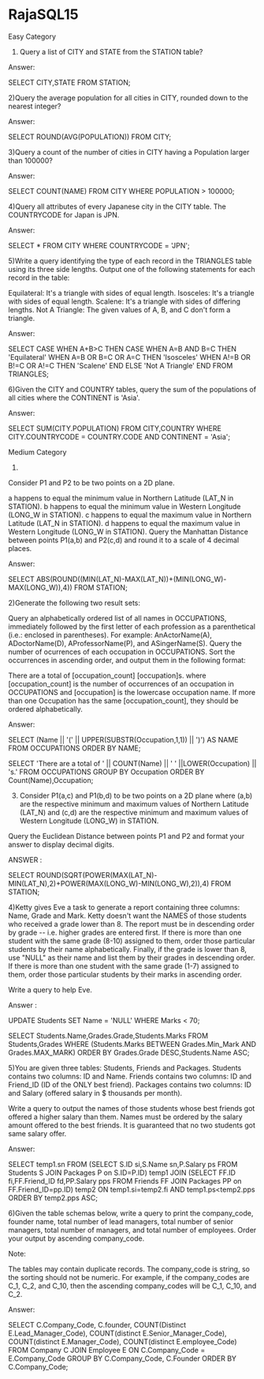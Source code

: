 # RajaSQL15

Easy Category 

1) Query a list of CITY and STATE from the STATION table?

Answer:

SELECT CITY,STATE 
FROM STATION;

2)Query the average population for all cities in CITY, rounded down to the nearest integer?
 
Answer:

SELECT ROUND(AVG(POPULATION))
FROM CITY;

3)Query a count of the number of cities in CITY having a Population larger than 100000?

Answer:

SELECT COUNT(NAME)
FROM CITY
WHERE POPULATION > 100000;

4)Query all attributes of every Japanese city in the CITY table. The COUNTRYCODE for Japan is JPN.

Answer:

SELECT * FROM CITY
WHERE COUNTRYCODE = 'JPN';

5)Write a query identifying the type of each record in the TRIANGLES table using its three side lengths. Output one of the following statements for each record in the table:

Equilateral: It's a triangle with  sides of equal length.
Isosceles: It's a triangle with  sides of equal length.
Scalene: It's a triangle with  sides of differing lengths.
Not A Triangle: The given values of A, B, and C don't form a triangle.

Answer:

SELECT CASE 
WHEN A+B>C 
    THEN CASE 
    WHEN A=B AND B=C THEN 'Equilateral'
    WHEN A=B OR B=C OR A=C THEN 'Isosceles'
    WHEN A!=B OR B!=C OR A!=C THEN 'Scalene'
    END ELSE 'Not A Triangle' END FROM TRIANGLES;

6)Given the CITY and COUNTRY tables, query the sum of the populations of all cities where the CONTINENT is 'Asia'.

Answer:

SELECT SUM(CITY.POPULATION)
FROM CITY,COUNTRY 
WHERE CITY.COUNTRYCODE = COUNTRY.CODE
AND CONTINENT = 'Asia';

Medium Category 

1)
Consider P1 and P2 to be two points on a 2D plane.

 a happens to equal the minimum value in Northern Latitude (LAT_N in STATION).
 b happens to equal the minimum value in Western Longitude (LONG_W in STATION).
 c happens to equal the maximum value in Northern Latitude (LAT_N in STATION).
 d happens to equal the maximum value in Western Longitude (LONG_W in STATION).
Query the Manhattan Distance between points P1(a,b) and P2(c,d) and round it to a scale of 4 decimal places.


Answer:

SELECT ABS(ROUND((MIN(LAT_N)-MAX(LAT_N))+(MIN(LONG_W)-MAX(LONG_W)),4))
FROM STATION;

2)Generate the following two result sets:

Query an alphabetically ordered list of all names in OCCUPATIONS, immediately followed by the first letter of each profession as a parenthetical (i.e.: enclosed in parentheses). For example: AnActorName(A), ADoctorName(D), AProfessorName(P), and ASingerName(S).
Query the number of ocurrences of each occupation in OCCUPATIONS. Sort the occurrences in ascending order, and output them in the following format:

There are a total of [occupation_count] [occupation]s.
where [occupation_count] is the number of occurrences of an occupation in OCCUPATIONS and [occupation] is the lowercase occupation name. If more than one Occupation has the same [occupation_count], they should be ordered alphabetically.

Answer:

SELECT (Name || '(' || UPPER(SUBSTR(Occupation,1,1)) || ')') AS NAME FROM OCCUPATIONS
ORDER BY NAME;

SELECT 'There are a total of ' || COUNT(Name) || ' ' ||LOWER(Occupation) || 's.' FROM OCCUPATIONS GROUP BY Occupation
ORDER BY Count(Name),Occupation;

3) Consider P1(a,c) and P1(b,d) to be two points on a 2D plane where (a,b) are the respective minimum and maximum values of Northern Latitude (LAT_N) and (c,d) are the respective minimum and maximum values of Western Longitude (LONG_W) in STATION.

Query the Euclidean Distance between points P1 and P2  and format your answer to display  decimal digits.

ANSWER :

SELECT ROUND(SQRT(POWER(MAX(LAT_N)-MIN(LAT_N),2)+POWER(MAX(LONG_W)-MIN(LONG_W),2)),4)
FROM STATION;

4)Ketty gives Eve a task to generate a report containing three columns: Name, Grade and Mark. Ketty doesn't want the NAMES of those students who received a grade lower than 8. The report must be in descending order by grade -- i.e. higher grades are entered first. If there is more than one student with the same grade (8-10) assigned to them, order those particular students by their name alphabetically. Finally, if the grade is lower than 8, use "NULL" as their name and list them by their grades in descending order. If there is more than one student with the same grade (1-7) assigned to them, order those particular students by their marks in ascending order.

Write a query to help Eve.

Answer :

UPDATE Students
SET Name = 'NULL'
WHERE Marks < 70;

SELECT Students.Name,Grades.Grade,Students.Marks
FROM Students,Grades
WHERE (Students.Marks BETWEEN Grades.Min_Mark AND Grades.MAX_MARK)
ORDER BY Grades.Grade DESC,Students.Name ASC;

5)You are given three tables: Students, Friends and Packages. Students contains two columns: ID and Name. Friends contains two columns: ID and Friend_ID (ID of the ONLY best friend). Packages contains two columns: ID and Salary (offered salary in $ thousands per month).



Write a query to output the names of those students whose best friends got offered a higher salary than them. Names must be ordered by the salary amount offered to the best friends. It is guaranteed that no two students got same salary offer.

Answer:

SELECT temp1.sn
FROM (SELECT S.ID si,S.Name sn,P.Salary ps FROM Students S JOIN Packages P on S.ID=P.ID) temp1 JOIN (SELECT FF.ID fi,FF.Friend_ID fd,PP.Salary pps FROM Friends FF JOIN Packages PP on FF.Friend_ID=pp.ID) temp2 ON temp1.si=temp2.fi AND temp1.ps<temp2.pps
ORDER BY temp2.pps ASC;

6)Given the table schemas below, write a query to print the company_code, founder name, total number of lead managers, total number of senior managers, total number of managers, and total number of employees. Order your output by ascending company_code.

Note:

The tables may contain duplicate records.
The company_code is string, so the sorting should not be numeric. For example, if the company_codes are C_1, C_2, and C_10, then the ascending company_codes will be C_1, C_10, and C_2.

Answer:


SELECT C.Company_Code, C.founder, COUNT(Distinct E.Lead_Manager_Code), 
COUNT(distinct E.Senior_Manager_Code), COUNT(distinct E.Manager_Code), 
COUNT(distinct E.employee_Code) 
FROM Company C 
JOIN Employee E 
ON C.Company_Code = E.Company_Code 
GROUP BY C.Company_Code, C.Founder 
ORDER BY C.Company_Code;

